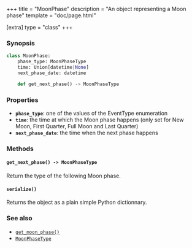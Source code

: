 +++
title = "MoonPhase"
description = "An object representing a Moon phase"
template = "doc/page.html"

[extra]
type = "class"
+++

### Synopsis

```python
class MoonPhase:
    phase_type: MoonPhaseType
    time: Union[datetime|None]
    next_phase_date: datetime

    def get_next_phase() -> MoonPhaseType
```

### Properties

- **`phase_type`**: one of the values of the EventType enumeration
- **`time`**: the time at which the Moon phase happens (only set for New Moon, First Quarter, Full Moon and Last Quarter)
- **`next_phase_date`**: the time when the next phase happens

### Methods

#### `get_next_phase() -> MoonPhaseType`

Return the type of the following Moon phase.

#### `serialize()`

Returns the object as a plain simple Python dictionnary.

### See also

- [`get_moon_phase()`](@/lib/doc/0.11/functions/get_moon_phase.md)
- [`MoonPhaseType`](@/lib/doc/0.11/enums/MoonPhaseType.md)
